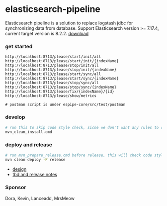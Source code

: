 # elasticsearch-pipeline
Elasticsearch pipeline is a solution to replace logstash jdbc for synchronizing data from database.
Support Elasticsearch version >= 7.17.4, current target version is 8.2.2.
[download](https://www.elastic.co/downloads/elasticsearch)

### get started
```
http://localhost:8713/please/start/init/all
http://localhost:8713/please/start/init/{indexName}
http://localhost:8713/please/stop/init/all
http://localhost:8713/please/stop/init/{indexName}
http://localhost:8713/please/start/sync/all
http://localhost:8713/please/start/sync/{indexName}
http://localhost:8713/please/stop/sync/all
http://localhost:8713/please/stop/sync/{indexName}
http://localhost:8713/please/fix/{indexName}/{id}
http://localhost:8713/please/show/metrics   

# postman script is under espipe-core/src/test/postman
``` 

### develop
```bash
# run this to skip code style check, sicne we don't want any rules to slow our developing speed.
mvn_clean_install.cmd
```

### deploy and release
```bash 
# run mvn_prepare_release.cmd before release, this will check code style
mvn clean deploy -P release
```

- [design](/doc/design.md)
- [tbd and release notes](/doc/releases.md)

### Sponsor

Dora, Kevin, Lanceadd, MrsMeow